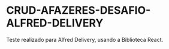 # CRUD-AFAZERES-DESAFIO-ALFRED-DELIVERY
Teste realizado para Alfred Delivery, usando a Biblioteca React. 

